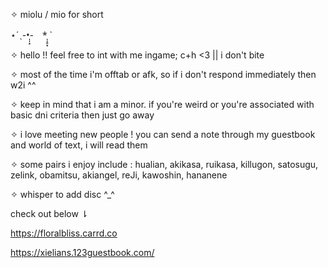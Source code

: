 ✧ miolu / mio for short

⋆ˊˎ-•̩̩͙-　*̩̩̥͙ `

✧ hello !! feel free to int with me ingame; c+h <3 || i don't bite

✧ most of the time i'm offtab or afk, so if i don't respond immediately then w2i ^^

✧ keep in mind that i am a minor. if you're weird or you're associated with basic dni criteria then just go away

✧ i love meeting new people ! you can send a note through my guestbook and world of text, i will read them

✧ some pairs i enjoy include : hualian, akikasa, ruikasa, killugon, satosugu, zelink, obamitsu, akiangel, reJi, kawoshin, hananene

✧ whisper to add disc ^_^

check out below ⇂

https://floralbliss.carrd.co

https://xielians.123guestbook.com/
